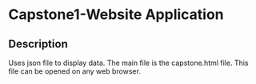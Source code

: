 # Capstone1-Website Application

## Description
 Uses json file to display data. The main file is the capstone.html file. This file can be opened on any web browser. 
